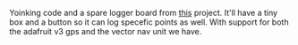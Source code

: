 Yoinking code and a spare logger board from [this](https://github.com/KSU-MS/KS7e_eveLogger) project. It'll have a tiny box and a button so it can log specefic points as well. With support for both the adafruit v3 gps and the vector nav unit we have.
